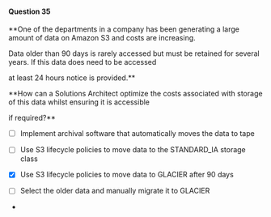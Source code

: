 #### Question  35


**One of the departments in a company has been generating a large amount of data on Amazon S3 and costs are increasing.

Data older than 90 days is rarely accessed but must be retained for several years. If this data does need to be accessed

at least 24 hours notice is provided.**


**How can a Solutions Architect optimize the costs associated with storage of this data whilst ensuring it is accessible

if required?**


- [ ] Implement archival software that automatically moves the data to tape


- [ ] Use S3 lifecycle policies to move data to the STANDARD_IA storage class


- [x] Use S3 lifecycle policies to move data to GLACIER after 90 days


- [ ] Select the older data and manually migrate it to GLACIER


*